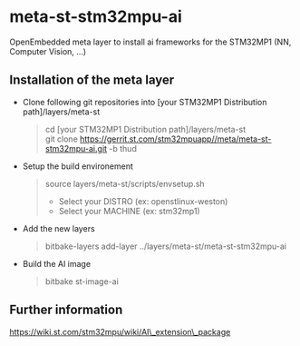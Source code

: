 # meta-st-stm32mpu-ai

OpenEmbedded meta layer to install ai frameworks for the STM32MP1 (NN,
Computer Vision, ...)

## Installation of the meta layer

* Clone following git repositories into [your STM32MP1 Distribution path]/layers/meta-st
   > cd [your STM32MP1 Distribution path]/layers/meta-st <br>
   > git clone https://gerrit.st.com/stm32mpuapp//meta/meta-st-stm32mpu-ai.git -b thud <br>

* Setup the build environement
   > source layers/meta-st/scripts/envsetup.sh
   > * Select your DISTRO (ex: openstlinux-weston)
   > * Select your MACHINE (ex: stm32mp1)

* Add the new layers
   > bitbake-layers add-layer ../layers/meta-st/meta-st-stm32mpu-ai<br>

* Build the AI image
   > bitbake st-image-ai

## Further information
https://wiki.st.com/stm32mpu/wiki/AI\_extension\_package
